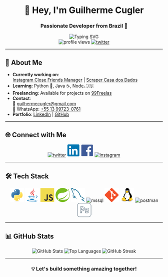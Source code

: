 <div align="center">
  <h1>👋 Hey, I'm Guilherme Cugler</h1>
  <h3>Passionate Developer from Brazil 🚀</h3>
  <img src="https://readme-typing-svg.herokuapp.com?font=Fira+Code&size=20&color=0e75b6&center=true&vCenter=true&width=440&lines=Python+%7C+Java+%7C+NodeJS;Building+innovative+solutions" alt="Typing SVG" />
</div>

<div align="center">
  <img src="https://komarev.com/ghpvc/?username=guilhermecugler&style=flat-square&color=blue" alt="profile views" />
  <a href="https://twitter.com/whoiscugler"><img src="https://img.shields.io/twitter/follow/whoiscugler?logo=twitter&style=flat-square" alt="twitter" /></a>
</div>

---

## 🚀 About Me
- **Currently working on**:  
  [Instagram Close Friends Manager](https://github.com/guilhermecugler/InstagramCloseFriendsManagerPython) | [Scraper Casa dos Dados](https://github.com/guilhermecugler/Scraper-Casa-dos-Dados)
- **Learning**: Python 🐍, Java ☕, Node｡🇯‌🇸‌
- **Freelancing**: Available for projects on [99Freelas](https://www.99freelas.com.br/user/guilhermecugler)
- **Contact**:  
  📧 [guilhermecugler@gmail.com](mailto:guilhermecugler@gmail.com)  
  📱 WhatsApp: [+55 13 99723-0761](https://wa.me/5513997230761)
- **Portfolio**: [LinkedIn](https://www.linkedin.com/in/guilhermecugler/) | [GitHub](https://github.com/guilhermecugler)

---

## 🌐 Connect with Me
<div align="center">
  <a href="https://twitter.com/whoiscugler"><img src="https://upload.wikimedia.org/wikipedia/commons/6/6f/Logo_of_Twitter.svg" alt="twitter" width="40" height="40"/></a>
  <a href="https://linkedin.com/in/guilhermecugler"><img src="https://raw.githubusercontent.com/devicons/devicon/refs/heads/master/icons/linkedin/linkedin-original.svg" alt="linkedin" width="40" height="40"/></a>
  <a href="https://fb.com/cuglerguilherme"><img src="https://raw.githubusercontent.com/devicons/devicon/master/icons/facebook/facebook-original.svg" alt="facebook" width="40" height="40"/></a>
  <a href="https://instagram.com/guilhermecugler"><img src="https://upload.wikimedia.org/wikipedia/commons/e/e7/Instagram_logo_2016.svg" alt="instagram" width="40" height="40"/></a>
</div>

---

## 🛠️ Tech Stack
<div align="center">
  <img src="https://raw.githubusercontent.com/devicons/devicon/master/icons/python/python-original.svg" alt="python" width="45" height="45" title="Python"/>
  <img src="https://raw.githubusercontent.com/devicons/devicon/master/icons/java/java-original.svg" alt="java" width="45" height="45" title="Java"/>
  <img src="https://raw.githubusercontent.com/devicons/devicon/master/icons/javascript/javascript-original.svg" alt="javascript" width="45" height="45" title="JavaScript"/>
  <img src="https://raw.githubusercontent.com/devicons/devicon/master/icons/spring/spring-original.svg" alt="spring" width="45" height="45" title="Spring"/>
  <img src="https://raw.githubusercontent.com/devicons/devicon/master/icons/mysql/mysql-original.svg" alt="mysql" width="45" height="45" title="MySQL"/>
  <img src="https://www.svgrepo.com/show/303229/microsoft-sql-server-logo.svg" alt="mssql" width="45" height="45" title="SQL Server"/>
  <img src="https://raw.githubusercontent.com/devicons/devicon/master/icons/git/git-original.svg" alt="git" width="45" height="45" title="Git"/>
  <img src="https://raw.githubusercontent.com/devicons/devicon/master/icons/linux/linux-original.svg" alt="linux" width="45" height="45" title="Linux"/>
  <img src="https://www.vectorlogo.zone/logos/getpostman/getpostman-icon.svg" alt="postman" width="45" height="45" title="Postman"/>
  <img src="https://raw.githubusercontent.com/devicons/devicon/master/icons/photoshop/photoshop-line.svg" alt="photoshop" width="45" height="45" title="Photoshop"/>
</div>

---

## 📊 GitHub Stats
<div align="center">
  <img src="https://github-readme-stats.vercel.app/api?username=guilhermecugler&show_icons=true&theme=dracula&hide_border=true" alt="GitHub Stats" />
  <img src="https://github-readme-stats.vercel.app/api/top-langs/?username=guilhermecugler&layout=compact&theme=dracula&hide_border=true" alt="Top Languages" />
  <img src="https://github-readme-streak-stats.herokuapp.com/?user=guilhermecugler&theme=dracula&hide_border=true" alt="GitHub Streak" />
</div>

---

<div align="center">
  <h3>💡 Let's build something amazing together!</h3>
</div>
